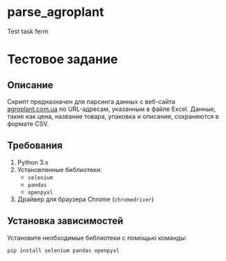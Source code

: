 # parse_agroplant
 Test task ferm
# Тестовое задание

## Описание

Скрипт предназначен для парсинга данных с веб-сайта [agroplant.com.ua](https://agroplant.com.ua) по URL-адресам, указанным в файле Excel. Данные, такие как цена, название товара, упаковка и описание, сохраняются в формате CSV.

## Требования

1. Python 3.x
2. Установленные библиотеки:
   - `selenium`
   - `pandas`
   - `openpyxl`
3. Драйвер для браузера Chrome (`chromedriver`)

## Установка зависимостей

Установите необходимые библиотеки с помощью команды:

```bash
pip install selenium pandas openpyxl
